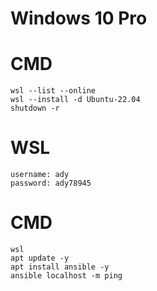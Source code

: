 # Windows 10 Pro

# CMD
```
wsl --list --online
wsl --install -d Ubuntu-22.04
shutdown -r
```

# WSL
```
username: ady
password: ady78945
```

# CMD
```
wsl
apt update -y
apt install ansible -y
ansible localhost -m ping
```